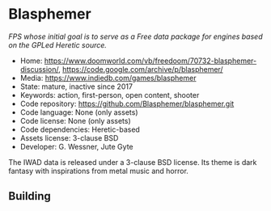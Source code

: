 # Blasphemer

_FPS whose initial goal is to serve as a Free data package for engines based on the GPLed Heretic source._

- Home: https://www.doomworld.com/vb/freedoom/70732-blasphemer-discussion/, https://code.google.com/archive/p/blasphemer/
- Media: https://www.indiedb.com/games/blasphemer
- State: mature, inactive since 2017
- Keywords: action, first-person, open content, shooter
- Code repository: https://github.com/Blasphemer/blasphemer.git
- Code language: None (only assets)
- Code license: None (only assets)
- Code dependencies: Heretic-based
- Assets license: 3-clause BSD
- Developer: G. Wessner, Jute Gyte

The IWAD data is released under a 3-clause BSD license. Its theme is dark fantasy with inspirations from metal music and horror.

## Building
